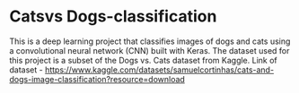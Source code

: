 # Catsvs Dogs-classification
This is a deep learning project that classifies images of dogs and cats using a convolutional neural network (CNN) built with Keras. The dataset used for this project is a subset of the Dogs vs. Cats dataset from Kaggle.
Link of dataset - https://www.kaggle.com/datasets/samuelcortinhas/cats-and-dogs-image-classification?resource=download

